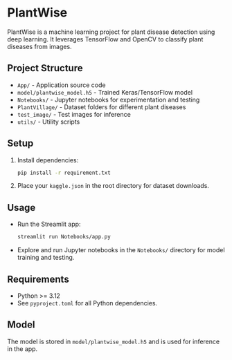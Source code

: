 # PlantWise

PlantWise is a machine learning project for plant disease detection using deep learning. It
leverages TensorFlow and OpenCV to classify plant diseases from images.

## Project Structure

- `App/` - Application source code
- `model/plantwise_model.h5` - Trained Keras/TensorFlow model
- `Notebooks/` - Jupyter notebooks for experimentation and testing
- `PlantVillage/` - Dataset folders for different plant diseases
- `test_image/` - Test images for inference
- `utils/` - Utility scripts

## Setup

1. Install dependencies:

   ```sh
   pip install -r requirement.txt
   ```

2. Place your `kaggle.json` in the root directory for dataset downloads.

## Usage

- Run the Streamlit app:
  ```sh
  streamlit run Notebooks/app.py
  ```
- Explore and run Jupyter notebooks in the `Notebooks/` directory for model training and testing.

## Requirements

- Python >= 3.12
- See `pyproject.toml` for all Python dependencies.

## Model

The model is stored in `model/plantwise_model.h5` and is used for inference in the app.
